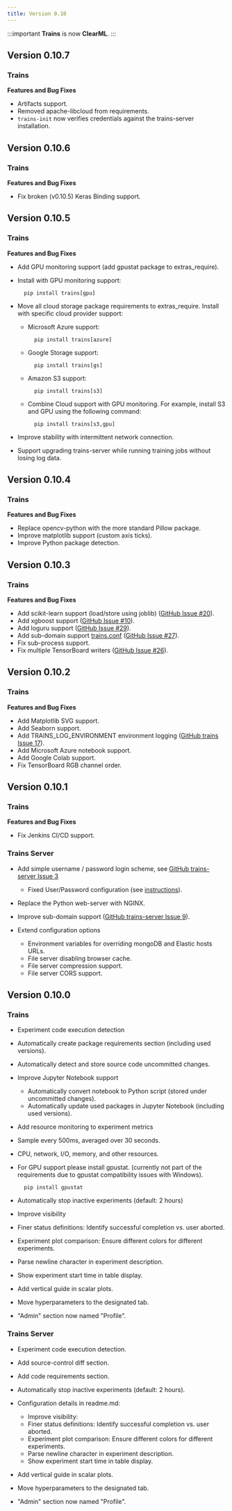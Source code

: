 ```yaml
---
title: Version 0.10
---
```


:::important 
**Trains** is now **ClearML**.
:::

## Version 0.10.7

### Trains

**Features and Bug Fixes**

* Artifacts support.
* Removed apache-libcloud from requirements.
* `trains-init` now verifies credentials against the trains-server installation.

## Version 0.10.6

### Trains

**Features and Bug Fixes**

* Fix broken (v0.10.5) Keras Binding support.

## Version 0.10.5

### Trains

**Features and Bug Fixes**

* Add GPU monitoring support (add gpustat package to extras_require).
* Install with GPU monitoring support: 

        pip install trains[gpu]
        
* Move all cloud storage package requirements to extras_require. Install with specific cloud provider support:

    * Microsoft Azure support: 
    
            pip install trains[azure]
        
    * Google Storage support: 
    
            pip install trains[gs]
        
    * Amazon S3 support: 
    
            pip install trains[s3]
        
    * Combine Cloud support with GPU monitoring. For example, install S3 and GPU using the following command:
    
            pip install trains[s3,gpu]
    
* Improve stability with intermittent network connection.
* Support upgrading trains-server while running training jobs without losing log data.

## Version 0.10.4

### Trains

**Features and Bug Fixes**

* Replace opencv-python with the more standard Pillow package.
* Improve matplotlib support (custom axis ticks).
* Improve Python package detection.

## Version 0.10.3

### Trains

**Features and Bug Fixes**

* Add scikit-learn support (load/store using joblib) ([GitHub Issue #20](https://github.com/allegroai/trains/issues/20)).
* Add xgboost support ([GitHub Issue #10](https://github.com/allegroai/trains/issues/10)).
* Add loguru support ([GitHub Issue #29](https://github.com/allegroai/trains/issues/29)).
* Add sub-domain support [trains.conf](https://github.com/allegroai/trains/blob/master/docs/trains.conf#L3) ([GitHub Issue #27](https://github.com/allegroai/trains/issues/27)).
* Fix sub-process support.
* Fix multiple TensorBoard writers ([GitHub Issue #26](https://github.com/allegroai/trains/issues/26)).

## Version 0.10.2

### Trains

**Features and Bug Fixes**

* Add Matplotlib SVG support.
* Add Seaborn support.
* Add TRAINS_LOG_ENVIRONMENT environment logging ([GitHub trains Issue 17](https://github.com/allegroai/trains/issues/17#issuecomment-507398767)).
* Add Microsoft Azure notebook support.
* Add Google Colab support.
* Fix TensorBoard RGB channel order.

## Version 0.10.1

### Trains

**Features and Bug Fixes**

* Fix Jenkins CI/CD support.

### Trains Server

* Add simple username / password login scheme, see [GitHub trains-server Issue 3](https://github.com/allegroai/trains-server/issues/3)
    
    * Fixed User/Password configuration (see [instructions](../deploying_clearml/clearml_server_config#web-login-authentication)).

* Replace the Python web-server with NGINX.

* Improve sub-domain support ([GitHub trains-server Issue 9](https://github.com/allegroai/trains-server/issues/9)).

* Extend configuration options
    
    * Environment variables for overriding mongoDB and Elastic hosts URLs.
    * File server disabling browser cache.
    * File server compression support.
    * File server CORS support.

## Version 0.10.0

### Trains

* Experiment code execution detection
    
* Automatically create package requirements section (including used versions).
* Automatically detect and store source code uncommitted changes.
* Improve Jupyter Notebook support
  * Automatically convert notebook to Python script (stored under uncommitted changes).
  * Automatically update used packages in Jupyter Notebook (including used versions).

* Add resource monitoring to experiment metrics
    
* Sample every 500ms, averaged over 30 seconds.
* CPU, network, I/O, memory, and other resources.
* For GPU support please install gpustat.
(currently not part of the requirements due to gpustat compatibility issues with Windows).
   
        pip install gpustat

* Automatically stop inactive experiments (default: 2 hours)

* Improve visibility
    
* Finer status definitions: Identify successful completion vs. user aborted.
* Experiment plot comparison: Ensure different colors for different experiments.
* Parse newline character in experiment description.
* Show experiment start time in table display.
* Add vertical guide in scalar plots.
* Move hyperparameters to the designated tab.
* "Admin" section now named "Profile".
        
### Trains Server

* Experiment code execution detection.
    
* Add source-control diff section.
* Add code requirements section.

* Automatically stop inactive experiments (default: 2 hours).
* Configuration details in readme.md: 
    * Improve visibility:
    * Finer status definitions: Identify successful completion vs. user aborted.
    * Experiment plot comparison: Ensure different colors for different experiments.
    * Parse newline character in experiment description.
    * Show experiment start time in table display.
* Add vertical guide in scalar plots.
* Move hyperparameters to the designated tab.
* "Admin" section now named "Profile".